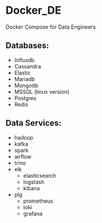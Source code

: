 # Docker_DE

Docker Compose for Data Engineers

## Databases:

- Influxdb
- Cassandra
- Elastic
- Mariadb
- Mongodb
- MSSQL (linux version)
- Postgres
- Redis

## Data Services:

- hadoop
- kafka
- spark
- airflow
- trino
- elk
  - elasticsearch
  - logstash
  - kibana
- plg
  - prometheus
  - loki
  - grafana
